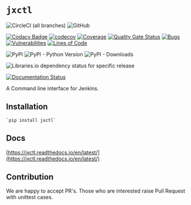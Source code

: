 # `jxctl` 
![CircleCI (all branches)](https://img.shields.io/circleci/project/github/deepan10/jxctl.svg?style=plastic)  ![GitHub](https://img.shields.io/github/license/deepan10/jxctl.svg?style=plastic)

[![Codacy Badge](https://api.codacy.com/project/badge/Grade/2f1b7a4042cd43828ed32762b91bb9b1)](https://app.codacy.com/manual/deepan10/jxctl?utm_source=github.com&utm_medium=referral&utm_content=deepan10/jxctl&utm_campaign=Badge_Grade_Dashboard)
[![codecov](https://codecov.io/gh/deepan10/jxctl/branch/master/graph/badge.svg)](https://codecov.io/gh/deepan10/jxctl)
[![Coverage](https://sonarcloud.io/api/project_badges/measure?project=jxctl&metric=coverage)](https://sonarcloud.io/dashboard?id=jxctl)
[![Quality Gate Status](https://sonarcloud.io/api/project_badges/measure?project=jxctl&metric=alert_status)](https://sonarcloud.io/dashboard?id=jxctl)
[![Bugs](https://sonarcloud.io/api/project_badges/measure?project=jxctl&metric=bugs)](https://sonarcloud.io/dashboard?id=jxctl)
[![Vulnerabilities](https://sonarcloud.io/api/project_badges/measure?project=jxctl&metric=vulnerabilities)](https://sonarcloud.io/dashboard?id=jxctl)
[![Lines of Code](https://sonarcloud.io/api/project_badges/measure?project=jxctl&metric=ncloc)](https://sonarcloud.io/dashboard?id=jxctl)

![PyPI](https://img.shields.io/pypi/v/jxctl.svg?color=f&style=plastic)
![PyPI - Python Version](https://img.shields.io/pypi/pyversions/jxctl.svg?color=f&style=plastic)
![PyPI - Downloads](https://img.shields.io/pypi/dm/jxctl.svg?color=f&style=plastic)

![Libraries.io dependency status for specific release](https://img.shields.io/librariesio/release/pypi/jxctl/0.0.6.svg?style=plastic)

[![Documentation Status](https://readthedocs.org/projects/jxctl/badge/?version=latest)](https://jxctl.readthedocs.io/en/latest/?badge=latest)

A Command line interface for Jenkins.

## Installation

    `pip install jxctl`

## Docs

[https://jxctl.readthedocs.io/en/latest/](https://jxctl.readthedocs.io/en/latest/)

## Contribution 
We are happy to accept PR's. Those who are interested raise Pull Request with unittest cases.
